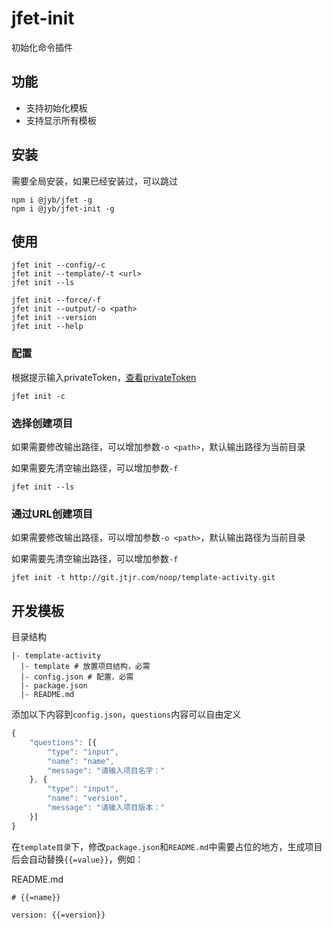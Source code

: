 # jfet-init

初始化命令插件

## 功能

- 支持初始化模板
- 支持显示所有模板

## 安装

需要全局安装，如果已经安装过，可以跳过

```shell
npm i @jyb/jfet -g
npm i @jyb/jfet-init -g
```

## 使用

```shell
jfet init --config/-c
jfet init --template/-t <url>
jfet init --ls

jfet init --force/-f
jfet init --output/-o <path>
jfet init --version
jfet init --help
```

### 配置

根据提示输入privateToken，[查看privateToken](http://git.jtjr.com/profile/account)

```shell
jfet init -c
```

### 选择创建项目

如果需要修改输出路径，可以增加参数`-o <path>`，默认输出路径为当前目录

如果需要先清空输出路径，可以增加参数`-f`

```shell
jfet init --ls
```

### 通过URL创建项目

如果需要修改输出路径，可以增加参数`-o <path>`，默认输出路径为当前目录

如果需要先清空输出路径，可以增加参数`-f`

```shell
jfet init -t http://git.jtjr.com/noop/template-activity.git
```

## 开发模板

目录结构

```text
|- template-activity
  |- template # 放置项目结构，必需
  |- config.json # 配置，必需
  |- package.json
  |- README.md
```

添加以下内容到`config.json`，`questions`内容可以自由定义

```javascript
{
    "questions": [{
        "type": "input",
        "name": "name",
        "message": "请输入项目名字："
    }, {
        "type": "input",
        "name": "version",
        "message": "请输入项目版本："
    }]
}
```

在`template目录`下，修改`package.json`和`README.md`中需要占位的地方，生成项目后会自动替换`{{=value}}`，例如：

README.md

```text
# {{=name}}

version: {{=version}}
```